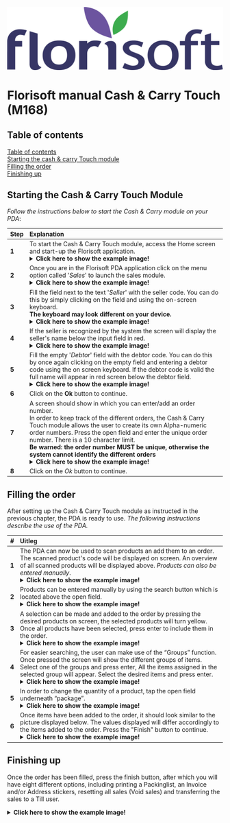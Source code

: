 <img src="../../fslogo.png">

# Florisoft manual Cash & Carry Touch (M168)

## Table of contents

[Table of contents](#table-of-contents)  
[Starting the cash & carry Touch module](#starting-the-cash-&-carry-touch-module)  
[Filling the order](#filling-the-order)  
[Finishing up](#finishing-up)  

## Starting the Cash & Carry Touch Module

*Follow the instructions below to start the Cash & Carry module on your PDA*:

|Step|Explanation|
|:--|:--|
|**1**|To start the Cash & Carry Touch module, access the Home screen and start-up the Florisoft application.<details><summary><b>Click here to show the example image!</b></summary><img src=".Cash & Carry PDA Manual/media/image2.png"></details>|
|**2**|Once you are in the Florisoft PDA application click on the menu option called '*Sales*' to launch the sales module.<details><summary><b>Click here to show the example image!</b></summary><img src=".Cash & Carry PDA Manual/media/image3.png"></details>|
|**3**|Fill the field next to the text '*Seller*' with the seller code. You can do this by simply clicking on the field and using the on-screen keyboard.<br>**The keyboard may look different on your device.**<details><summary><b>Click here to show the example image!</b></summary><img src=".Cash & Carry PDA Manual/media/image4.png">     <img src=".Cash & Carry PDA Manual/media/image5.png"></details>|
|**4**|If the seller is recognized by the system the screen will display the seller's name below the input field in red.<details><summary><b>Click here to show the example image!</b></summary><img src=".Cash & Carry PDA Manual/media/image6.png"></details>|
|**5**|Fill the empty '*Debtor*' field with the debtor code. You can do this by once again clicking on the empty field and entering a debtor code using the on screen keyboard. If the debtor code is valid the full name will appear in red screen below the debtor field.<details><summary><b>Click here to show the example image!</b></summary><img src=".Cash & Carry PDA Manual/media/image7.png"></details>|
|**6**|Click on the **Ok** button to continue.|
|**7**|A screen should show in which you can enter/add an order number.<br>In order to keep track of the different orders, the Cash & Carry Touch module allows the user to create its own Alpha-numeric order numbers. Press the open field and enter the unique order number. There is a 10 character limit. <br>**Be warned: the order number MUST be unique, otherwise the system cannot identify the different orders**<details><summary><b>Click here to show the example image!</b></summary><img src=".Cash & Carry PDA Manual/media/image8.png"></details>|
|**8**|Click on the *Ok* button to continue.|

## Filling the order

After setting up the Cash & Carry Touch module as instructed in the previous chapter, the PDA is ready to use. *The following instructions describe the use of the PDA.*

|#|Uitleg|
|:--|:--|
|**1**|The PDA can now be used to scan products an add them to an order. The scanned product's code will be displayed on screen. An overview of all scanned products will be displayed above. *Products can also be entered manually*.<details><summary><b>Click here to show the example image!</b></summary><img src=".Cash & Carry PDA Manual/media/image9.png"></details>|
|**2**|Products can be entered manually by using the search button which is located above the open field.<details><summary><b>Click here to show the example image!</b></summary><img src=".Cash & Carry PDA Manual/media/image10.png"></details>|
|**3**|A selection can be made and added to the order by pressing the desired products on screen, the selected products will turn yellow. Once all products have been selected, press enter to include them in the order.<details><summary><b>Click here to show the example image!</b></summary><img src=".Cash & Carry PDA Manual/media/image11.png"></details>|
|**4**|For easier searching, the user can make use of the “Groups” function. Once pressed the screen will show the different groups of items. Select one of the groups and press enter, All the items assigned in the selected group will appear. Select the desired items and press enter.<details><summary><b>Click here to show the example image!</b></summary><img src=".Cash & Carry PDA Manual/media/image12.png"></details>|
|**5**|In order to change the quantity of a product, tap the open field underneath “package”.<details><summary><b>Click here to show the example image!</b></summary><img src=".Cash & Carry PDA Manual/media/image14.png">     <img src=".Cash & Carry PDA Manual/media/image13.png"></details>|
|**6**|Once items have been added to the order, it should look similar to the picture displayed below. The values displayed will differ accordingly to the items added to the order. Press the "Finish" button to continue.<details><summary><b>Click here to show the example image!</b></summary><img src=".Cash & Carry PDA Manual/media/image15.png"></details>|

## Finishing up

Once the order has been filled, press the finish button, after which you will have eight different options, including printing a Packinglist, an Invoice and/or Address stickers, resetting all sales (Void sales) and transferring the sales to a Till user.

<details><summary><b>Click here to show the example image!</b></summary><img src=".Cash & Carry PDA Manual/media/image16.png">     <img src=".Cash & Carry PDA Manual/media/image17.png"></details>
